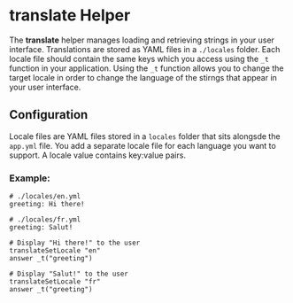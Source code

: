 # translate Helper

The **translate** helper manages loading and retrieving strings in your user interface. Translations are stored as YAML files in a `./locales` folder. Each locale file should contain the same keys which you access using the `_t` function in your application. Using the `_t` function allows you to change the target locale in order to change the language of the stirngs that appear in your user interface.

## Configuration

Locale files are YAML files stored in a `locales` folder that sits alongsde the `app.yml` file. You add a separate locale file for each language you want to support. A locale value contains key:value pairs.


### Example:
```
# ./locales/en.yml
greeting: Hi there!

# ./locales/fr.yml
greeting: Salut!

```
```
# Display "Hi there!" to the user
translateSetLocale "en"
answer _t("greeting")

# Display "Salut!" to the user
translateSetLocale "fr"
answer _t("greeting")
```
